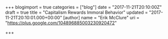 +++
blogimport = true
categories = ["blog"]
date = "2017-11-21T20:10:00Z"
draft = true
title = "Capitalism Rewards Immoral Behavior"
updated = "2017-11-21T20:10:01.000+00:00"
[author]
name = "Erik McClure"
uri = "https://plus.google.com/104896885003230920472"

+++
